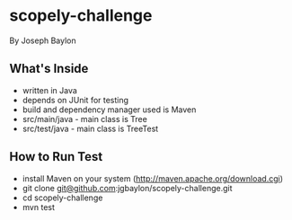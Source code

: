scopely-challenge
=================
By Joseph Baylon

What's Inside
-------------
-   written in Java
-   depends on JUnit for testing
-   build and dependency manager used is Maven
-   src/main/java - main class is Tree
-   src/test/java - main class is TreeTest

How to Run Test
---------------
-   install Maven on your system (http://maven.apache.org/download.cgi)
-   git clone git@github.com:jgbaylon/scopely-challenge.git
-   cd scopely-challenge
-   mvn test
